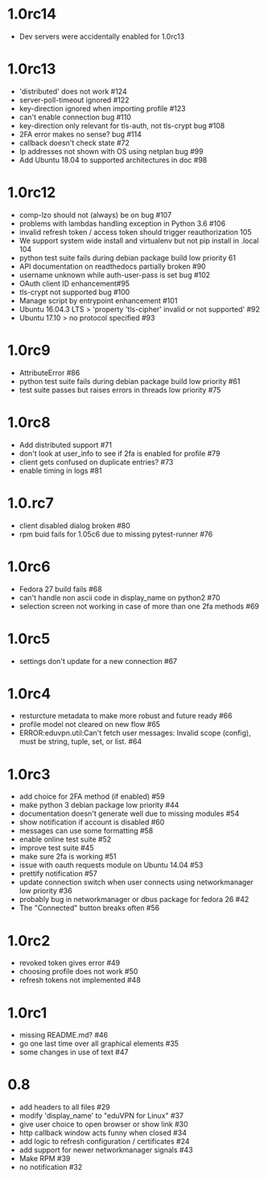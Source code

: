 1.0rc14
=======

* Dev servers were accidentally enabled for 1.0rc13

1.0rc13
=======

 * 'distributed' does not work #124 
 *  server-poll-timeout ignored #122
 * key-direction ignored when importing profile #123 
 * can't enable connection bug #110 
 * key-direction only relevant for tls-auth, not tls-crypt bug #108 
 * 2FA error makes no sense? bug #114 
 * callback doesn't check state #72
 * Ip addresses not shown with OS using netplan bug #99
 * Add Ubuntu 18.04 to supported architectures in doc #98


1.0rc12
=======

 * comp-lzo should not (always) be on bug #107 
 * problems with lambdas handling exception in Python 3.6 #106 
 * invalid refresh token / access token should trigger reauthorization 105 
 * We support system wide install and virtualenv but not pip install in .local 104 
 * python test suite fails during debian package build low priority 61
 * API documentation on readthedocs partially broken #90
 * username unknown while auth-user-pass is set bug #102 
 * OAuth client ID enhancement#95 
 * tls-crypt not supported bug #100 
 * Manage script by entrypoint enhancement #101
 * Ubuntu 16.04.3 LTS > 'property 'tls-cipher' invalid or not supported' #92
 * Ubuntu 17.10 > no protocol specified #93 


1.0rc9
======

 * AttributeError #86
 * python test suite fails during debian package build low priority #61
 * test suite passes but raises errors in threads low priority #75


1.0rc8
======

 * Add distributed support #71
 * don't look at user_info to see if 2fa is enabled for profile #79
 * client gets confused on duplicate entries? #73
 * enable timing in logs #81
 
 
1.0.rc7
=======

 * client disabled dialog broken #80
 * rpm buid fails for 1.05c6 due to missing pytest-runner #76
 

1.0rc6
======

 * Fedora 27 build fails #68
 * can't handle non ascii code in display_name on python2 #70
 * selection screen not working in case of more than one 2fa methods #69
 
 
1.0rc5
======

 * settings don't update for a new connection #67
 
 
1.0rc4
======

 * resturcture metadata to make more robust and future ready #66
 * profile model not cleared on new flow #65
 * ERROR:eduvpn.util:Can't fetch user messages: Invalid scope (config), must be string, tuple, set, or list. #64
 
 
1.0rc3
======

 * add choice for 2FA method (if enabled) #59
 * make python 3 debian package low priority #44
 * documentation doesn't generate well due to missing modules #54
 * show notification if account is disabled #60
 * messages can use some formatting #58
 * enable online test suite #52
 * improve test suite #45
 * make sure 2fa is working #51
 * issue with oauth requests module on Ubuntu 14.04 #53
 * prettify notification #57
 * update connection switch when user connects using networkmanager low priority #36
 * probably bug in networkmanager or dbus package for fedora 26 #42
 * The "Connected" button breaks often #56
 
 
1.0rc2
======

 * revoked token gives error #49
 * choosing profile does not work #50
 * refresh tokens not implemented #48
 
 
1.0rc1
======

 * missing README.md? #46
 * go one last time over all graphical elements #35
 * some changes in use of text #47
 
 
0.8
===

 * add headers to all files #29
 * modify 'display_name' to "eduVPN for Linux" #37
 * give user choice to open browser or show link #30
 * http callback window acts funny when closed #34
 * add logic to refresh configuration / certificates #24
 * add support for newer networkmanager signals #43
 * Make RPM #39
 * no notification #32
